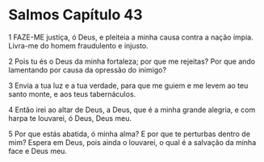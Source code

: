 # Salmos Capítulo 43

1	FAZE-ME justiça, ó Deus, e pleiteia a minha causa contra a nação ímpia. Livra-me do homem fraudulento e injusto.

2	Pois tu és o Deus da minha fortaleza; por que me rejeitas? Por que ando lamentando por causa da opressão do inimigo?

3	Envia a tua luz e a tua verdade, para que me guiem e me levem ao teu santo monte, e aos teus tabernáculos.

4	Então irei ao altar de Deus, a Deus, que é a minha grande alegria, e com harpa te louvarei, ó Deus, Deus meu.

5	Por que estás abatida, ó minha alma? E por que te perturbas dentro de mim? Espera em Deus, pois ainda o louvarei, o qual é a salvação da minha face e Deus meu.

